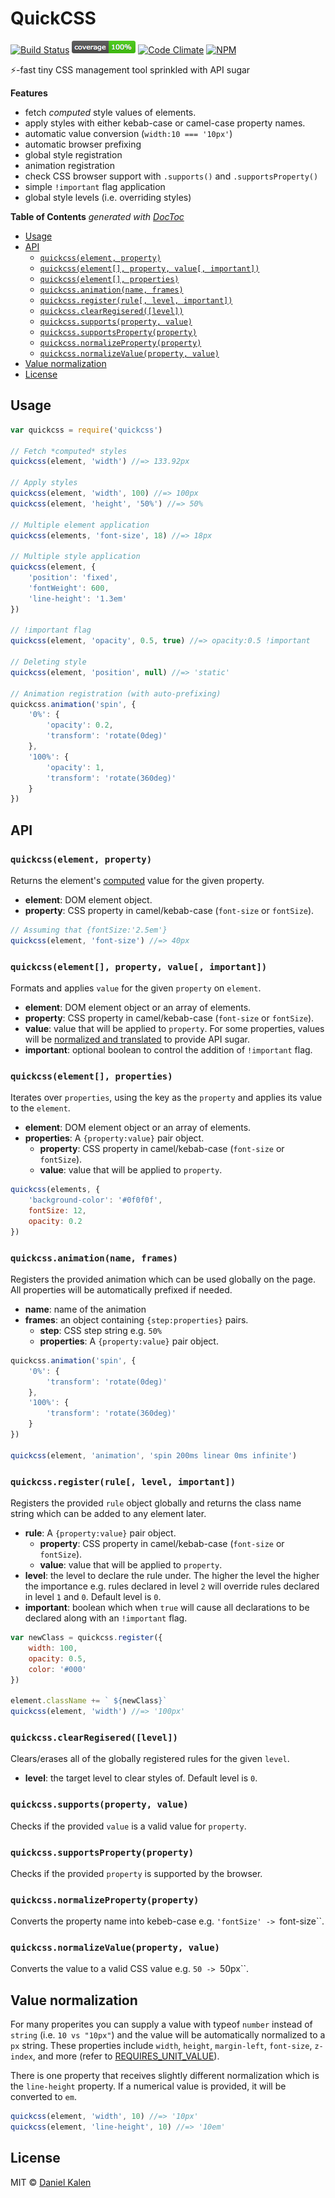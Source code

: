 # QuickCSS
[![Build Status](https://travis-ci.org/danielkalen/quickcss.svg?branch=master)](https://travis-ci.org/danielkalen/quickcss)
[![Coverage](.config/badges/coverage.png?raw=true)](https://github.com/danielkalen/quickcss)
[![Code Climate](https://codeclimate.com/github/danielkalen/quickcss/badges/gpa.svg)](https://codeclimate.com/github/danielkalen/quickcss)
[![NPM](https://img.shields.io/npm/v/quickcss.svg)](https://npmjs.com/package/quickcss)
<!---[![Sauce Test Status](https://saucelabs.com/browser-matrix/quickcss.svg)](https://saucelabs.com/u/quickcss)--->

⚡️-fast tiny CSS management tool sprinkled with API sugar

**Features**
- fetch *computed* style values of elements.
- apply styles with either kebab-case or camel-case property names.
- automatic value conversion (`width:10 === '10px'`)
- automatic browser prefixing
- global style registration
- animation registration
- check CSS browser support with `.supports()` and `.supportsProperty()`
- simple `!important` flag application
- global style levels (i.e. overriding styles)

<!-- START doctoc generated TOC please keep comment here to allow auto update -->
<!-- DON'T EDIT THIS SECTION, INSTEAD RE-RUN doctoc TO UPDATE -->
**Table of Contents**  *generated with [DocToc](https://github.com/thlorenz/doctoc)*

- [Usage](#usage)
- [API](#api)
  - [`quickcss(element, property)`](#quickcsselement-property)
  - [`quickcss(element[], property, value[, important])`](#quickcsselement-property-value-important)
  - [`quickcss(element[], properties)`](#quickcsselement-properties)
  - [`quickcss.animation(name, frames)`](#quickcssanimationname-frames)
  - [`quickcss.register(rule[, level, important])`](#quickcssregisterrule-level-important)
  - [`quickcss.clearRegisered([level])`](#quickcssclearregiseredlevel)
  - [`quickcss.supports(property, value)`](#quickcsssupportsproperty-value)
  - [`quickcss.supportsProperty(property)`](#quickcsssupportspropertyproperty)
  - [`quickcss.normalizeProperty(property)`](#quickcssnormalizepropertyproperty)
  - [`quickcss.normalizeValue(property, value)`](#quickcssnormalizevalueproperty-value)
- [Value normalization](#value-normalization)
- [License](#license)

<!-- END doctoc generated TOC please keep comment here to allow auto update -->

## Usage
```javascript
var quickcss = require('quickcss')

// Fetch *computed* styles
quickcss(element, 'width') //=> 133.92px

// Apply styles
quickcss(element, 'width', 100) //=> 100px
quickcss(element, 'height', '50%') //=> 50%

// Multiple element application
quickcss(elements, 'font-size', 18) //=> 18px

// Multiple style application
quickcss(element, {
    'position': 'fixed',
    'fontWeight': 600,
    'line-height': '1.3em'
})

// !important flag
quickcss(element, 'opacity', 0.5, true) //=> opacity:0.5 !important

// Deleting style
quickcss(element, 'position', null) //=> 'static'

// Animation registration (with auto-prefixing)
quickcss.animation('spin', {
    '0%': {
        'opacity': 0.2,
        'transform': 'rotate(0deg)'
    },
    '100%': {
        'opacity': 1,
        'transform': 'rotate(360deg)'
    }
})
```


## API
### `quickcss(element, property)`
Returns the element's [computed](https://developer.mozilla.org/en-US/docs/Web/CSS/computed_value) value for the given property.

- **element**: DOM element object.
- **property**: CSS property in camel/kebab-case (`font-size` or `fontSize`).

```javascript
// Assuming that {fontSize:'2.5em'}
quickcss(element, 'font-size') //=> 40px
```

### `quickcss(element[], property, value[, important])`
Formats and applies `value` for the given `property` on `element`.

- **element**: DOM element object or an array of elements.
- **property**: CSS property in camel/kebab-case (`font-size` or `fontSize`).
- **value**: value that will be applied to `property`. For some properties, values will be [normalized and translated](#value_normalization) to provide API sugar.
- **important**: optional boolean to control the addition of `!important` flag.

### `quickcss(element[], properties)`
Iterates over `properties`, using the key as the `property` and applies its value to the `element`.

- **element**: DOM element object or an array of elements.
- **properties**: A `{property:value}` pair object.
    - **property**: CSS property in camel/kebab-case (`font-size` or `fontSize`).
    - **value**: value that will be applied to `property`.

```javascript
quickcss(elements, {
    'background-color': '#0f0f0f',
    fontSize: 12,
    opacity: 0.2
})
```

### `quickcss.animation(name, frames)`
Registers the provided animation which can be used globally on the page. All properties will be automatically prefixed if needed.

- **name**: name of the animation
- **frames**: an object containing `{step:properties}` pairs.
    - **step**: CSS step string e.g. `50%`
    - **properties**: A `{property:value}` pair object.

```javascript
quickcss.animation('spin', {
    '0%': {
        'transform': 'rotate(0deg)'
    },
    '100%': {
        'transform': 'rotate(360deg)'
    }
})

quickcss(element, 'animation', 'spin 200ms linear 0ms infinite')
```

### `quickcss.register(rule[, level, important])`
Registers the provided `rule` object globally and returns the class name string which can be added to any element later.

- **rule**: A `{property:value}` pair object.
    - **property**: CSS property in camel/kebab-case (`font-size` or `fontSize`).
    - **value**: value that will be applied to `property`.
- **level**: the level to declare the rule under. The higher the level the higher the importance e.g. rules declared in level `2` will override rules declared in level `1` and `0`. Default level is `0`.
- **important**: boolean which when `true` will cause all declarations to be declared along with an `!important` flag.

```javascript
var newClass = quickcss.register({
    width: 100,
    opacity: 0.5,
    color: '#000'
})

element.className += ` ${newClass}`
quickcss(element, 'width') //=> '100px'
```


### `quickcss.clearRegisered([level])`
Clears/erases all of the globally registered rules for the given `level`.

- **level**: the target level to clear styles of. Default level is `0`.


### `quickcss.supports(property, value)`
Checks if the provided `value` is a valid value for `property`.


### `quickcss.supportsProperty(property)`
Checks if the provided `property` is supported by the browser.

### `quickcss.normalizeProperty(property)`
Converts the property name into kebeb-case e.g. `'fontSize' -> `font-size``.

### `quickcss.normalizeValue(property, value)`
Converts the value to a valid CSS value e.g. `50 -> `50px``.



## Value normalization
For many properites you can supply a value with typeof `number` instead of `string` (i.e. `10 vs "10px"`) and the value will be automatically normalized to a `px` string. These properties include `width`, `height`, `margin-left`, `font-size`, `z-index`, and more (refer to [REQUIRES_UNIT_VALUE](https://github.com/danielkalen/quickcss/blob/master/src/constants.coffee)).

There is one property that receives slightly different normalization which is the `line-height` property. If a numerical value is provided, it will be converted to `em`.

```javascript
quickcss(element, 'width', 10) //=> '10px'
quickcss(element, 'line-height', 10) //=> '10em'
```

## License
MIT © [Daniel Kalen](https://github.com/danielkalen)
